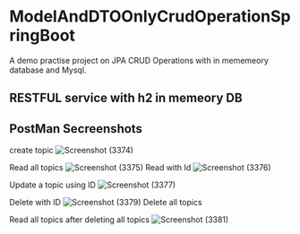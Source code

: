 # ModelAndDTOOnlyCrudOperationSpringBoot
A demo practise project on JPA CRUD Operations with in mememeory database and Mysql.

## RESTFUL service with h2 in memeory DB
## PostMan Secreenshots
create topic
![Screenshot (3374)](https://github.com/RobinsonGithae/ModelAndDTOOnlyCrudOperationSpringBoot/assets/44303544/d7b83b82-0814-4225-aa52-f1ca0e0a351a)

Read all topics
![Screenshot (3375)](https://github.com/RobinsonGithae/ModelAndDTOOnlyCrudOperationSpringBoot/assets/44303544/3ce0e2a0-1c7e-449b-870d-97691da0b9b6)
Read with Id
![Screenshot (3376)](https://github.com/RobinsonGithae/ModelAndDTOOnlyCrudOperationSpringBoot/assets/44303544/0ee37217-c8d9-484f-88d5-8c554bce9ac3)

Update a topic using ID
![Screenshot (3377)](https://github.com/RobinsonGithae/ModelAndDTOOnlyCrudOperationSpringBoot/assets/44303544/d120b4f2-7f81-4a50-9a47-1e3a2bf1b9a1)

Delete with ID
![Screenshot (3379)](https://github.com/RobinsonGithae/ModelAndDTOOnlyCrudOperationSpringBoot/assets/44303544/218deb3b-2138-4f03-ad2b-db556811ac85)
Delete all topics

Read all topics after deleting all topics
![Screenshot (3381)](https://github.com/RobinsonGithae/ModelAndDTOOnlyCrudOperationSpringBoot/assets/44303544/f1672dd0-b516-48d0-9e38-8abbea794b73)
